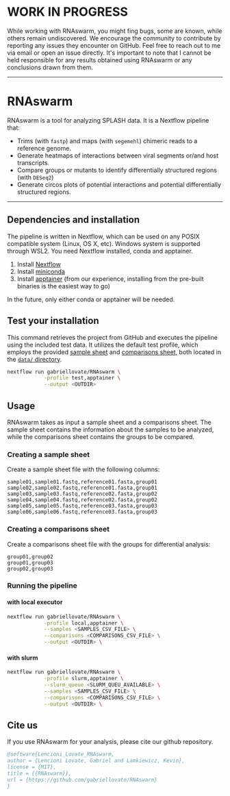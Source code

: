 # WORK IN PROGRESS
While working with RNAswarm, you might fing bugs, some are known, while others remain undiscovered. We encourage the community to contribute by reporting any issues they encounter on GitHub. Feel free to reach out to me via email or open an issue directly. It's important to note that I cannot be held responsible for any results obtained using RNAswarm or any conclusions drawn from them.

***
# RNAswarm
RNAswarm is a tool for analyzing SPLASH data. It is a Nextflow pipeline that:
- Trims (with `fastp`) and maps (with `segemehl`) chimeric reads to a reference genome.
- Generate heatmaps of interactions between viral segments or/and host transcripts.
- Compare groups or mutants to identify differentially structured regions (with `DESeq2`)
- Generate circos plots of potential interactions and potential differentially structured regions.
***

## Dependencies and installation
The pipeline is written in Nextflow, which can be used on any POSIX compatible system (Linux, OS X, etc). Windows system is supported through WSL2. You need Nextflow installed, conda and apptainer.
1. Install [Nextflow](https://www.nextflow.io/docs/latest/getstarted.html#installation)
2. Install [miniconda](https://docs.conda.io/projects/miniconda/en/latest/)
3. Install [apptainer](https://apptainer.org/docs/admin/main/installation.html#install-unprivileged-from-pre-built-binaries) (from our experience, installing from the pre-built binaries is the easiest way to go)

In the future, only either conda or apptainer will be needed.

## Test your installation
This command retrieves the project from GitHub and executes the pipeline using the included test data. It utilizes the default test profile, which employs the provided [sample sheet](https://github.com/gabriellovate/RNAswarm/blob/main/data/samples.csv) and [comparisons sheet](https://github.com/gabriellovate/RNAswarm/blob/main/data/comparisons.csv), both located in the [`data/` directory](https://github.com/gabriellovate/RNAswarm/tree/main/data).

```bash
nextflow run gabriellovate/RNAswarm \
            -profile test,apptainer \
            --output <OUTDIR>
```

## Usage
RNAswarm takes as input a sample sheet and a comparisons sheet. The sample sheet contains the information about the samples to be analyzed, while the comparisons sheet contains the groups to be compared.

### Creating a sample sheet
Create a sample sheet file with the following columns:

```csv
sample01,sample01.fastq,reference01.fasta,group01
sample02,sample02.fastq,reference01.fasta,group01
sample03,sample03.fastq,reference02.fasta,group02
sample04,sample04.fastq,reference02.fasta,group02
sample05,sample05.fastq,reference03.fasta,group03
sample06,sample06.fastq,reference03.fasta,group03
```

### Creating a comparisons sheet
Create a comparisons sheet file with the groups for differential analysis:
```csv
group01,group02
group01,group03
group02,group03
```

### Running the pipeline
#### with local executor
```bash
nextflow run gabriellovate/RNAswarm \
            -profile local,apptainer \
            --samples <SAMPLES_CSV_FILE> \
            --comparisons <COMPARISONS_CSV_FILE> \
            --output <OUTDIR> \
```

#### with slurm
```bash
nextflow run gabriellovate/RNAswarm \
            -profile slurm,apptainer \
            --slurm_queue <SLURM_QUEU_AVAILABLE> \
            --samples <SAMPLES_CSV_FILE> \
            --comparisons <COMPARISONS_CSV_FILE> \
            --output <OUTDIR> \
```

## Cite us
If you use RNAswarm for your analysis, please cite our github repository.

```bibtex
@software{Lencioni_Lovate_RNAswarm,
author = {Lencioni Lovate, Gabriel and Lamkiewicz, Kevin},
license = {MIT},
title = {{RNAswarm}},
url = {https://github.com/gabriellovate/RNAswarm}
}
```
